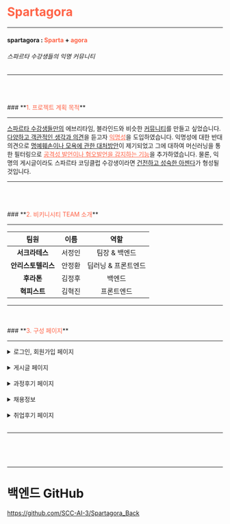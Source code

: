 
# <span style="color:Tomato">Spartagora</span>

---

#### spartagora : <span style="color:Tomato">Sparta</span> + <span style="color:Tomato">agora</span>
######   스파르타 수강생들의 익명 커뮤니티

---

</br>
</br>
</br>
### **<span style="color:Tomato">1. 프로젝트 계획 목적</span>**

---

<u>스파르타 수강생들만의</u> 에브리타임, 블라인드와 비슷한 <u>커뮤니티</u>를 만들고 싶었습니다.
<u>다양하고 객관적인 생각과 의견</u>을 듣고자 <span style="color:Tomato"><u>익명성</u></span>을 도입하였습니다.
익명성에 대한 반대의견으로 <u>명예훼손이나 모욕에 관한 대처방안</u>이 제기되었고
그에 대하여 머신러닝을 통한 필터링으로 <span style="color:Tomato"><u>공격성 발언이나 혐오발언을 감지하는 기능</u></span>을 추가하였습니다.
물론, 익명의 게시글이라도 스파르타 코딩클럽 수강생이라면
<u>건전하고 성숙한 아젠다</u>가 형성될 것입니다.

---

</br>
</br>
</br>
### **<span style="color:Tomato">2. 비키니시티 TEAM 소개</span>**

---

| 팀원 | 이름 | 역할 |
|:----------:|:----------:|:----------:|
| **서크라테스** | 서정인 | 팀장 & 백엔드 |
| **안리스토텔리스** | 안정환 | 딥러닝 & 프론트엔드 |
| **후라톤** | 김정후 | 백엔드 |
| **혁피스트** | 김혁진 | 프론트엔드 |

---

</br>
</br>
### **<span style="color:Tomato">3. 구성 페이지</span>**

---
<details>
<summary>로그인, 회원가입 페이지</summary>
<div markdown="1">
</br>- 로그인 페이지
</br>- 회원가입 페이지
</br>
</div>
</details>
</br>
<details>
<summary>게시글 페이지</summary>
<div markdown="1">
</br>- 게시판 메인화면
</br>- 각각 게시판 카테고리 리스트
</br>- 상세 게시글
</br>- 게시판 글 작성
</br>
</div>
</details>
</br>
<details>
<summary>과정후기 페이지</summary>
<div markdown="1">
</br>- 과정후기 메인화면
</br>
</div>
</details>
</br>
<details>
<summary>채용정보</summary>
<div markdown="1">
</br>- 추후 추가예정
</br>
</div>
</details>
</br>
<details>
<summary>취업후기 페이지</summary>
<div markdown="1">
</br>- 과정후기 메인화면
</br>- 취업후기 상세 게시글
</br>
</div>
</details>
</br>

---

</br>
</br>
</br>


---
# 백엔드 GitHub
https://github.com/SCC-AI-3/Spartagora_Back

